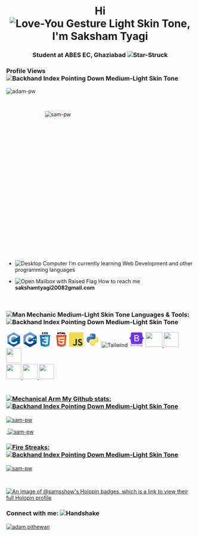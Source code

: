 <h1 align="center">Hi <img src="https://raw.githubusercontent.com/Tarikul-Islam-Anik/Animated-Fluent-Emojis/master/Emojis/Hand%20gestures/Love-You%20Gesture%20Light%20Skin%20Tone.png" alt="Love-You Gesture Light Skin Tone" width="25" height="25" />, I'm Saksham Tyagi</h1>
<h3 align="center">Student at ABES EC, Ghaziabad <img src="https://raw.githubusercontent.com/Tarikul-Islam-Anik/Animated-Fluent-Emojis/master/Emojis/Smilies/Star-Struck.png" alt="Star-Struck" width="25" height="25" /></h3>

<p align="right"> <h3>Profile Views <img src="https://raw.githubusercontent.com/Tarikul-Islam-Anik/Animated-Fluent-Emojis/master/Emojis/Hand%20gestures/Backhand%20Index%20Pointing%20Down%20Medium-Light%20Skin%20Tone.png" alt="Backhand Index Pointing Down Medium-Light Skin Tone" width="25" height="25" /></h3> <img src="https://komarev.com/ghpvc/?username=SamsShow&label=Profile%20views&color=0e75b6&style=flat"
    alt="adam-pw" /> 
  </p>

<br>

<p><img align="right" src="https://github.com/Adam-pw/Adam-pw/blob/main/animation_500_kxa883sd.gif" alt="sam-pw" width="400" height="400"/></p>


- <img src="https://raw.githubusercontent.com/Tarikul-Islam-Anik/Animated-Fluent-Emojis/master/Emojis/Objects/Desktop%20Computer.png" alt="Desktop Computer" width="25" height="25" /> I’m currently learning Web Development and other programming languages

- <img src="https://raw.githubusercontent.com/Tarikul-Islam-Anik/Animated-Fluent-Emojis/master/Emojis/Objects/Open%20Mailbox%20with%20Raised%20Flag.png" alt="Open Mailbox with Raised Flag" width="25" height="25" /> How to reach me **sakshamtyagi20082gmail.com**


<br>

<h3 align="left"><img src="https://raw.githubusercontent.com/Tarikul-Islam-Anik/Animated-Fluent-Emojis/master/Emojis/People%20with%20professions/Man%20Mechanic%20Medium-Light%20Skin%20Tone.png" alt="Man Mechanic Medium-Light Skin Tone" width="25" height="25" /> Languages & Tools: <img src="https://raw.githubusercontent.com/Tarikul-Islam-Anik/Animated-Fluent-Emojis/master/Emojis/Hand%20gestures/Backhand%20Index%20Pointing%20Down%20Medium-Light%20Skin%20Tone.png" alt="Backhand Index Pointing Down Medium-Light Skin Tone" width="25" height="25" /></h3>
<p align="left">
    <img src="https://raw.githubusercontent.com/devicons/devicon/master/icons/c/c-original.svg"
      alt="c" width="40" height="40" />
    <img src="https://raw.githubusercontent.com/devicons/devicon/master/icons/cplusplus/cplusplus-original.svg"
      alt="cplusplus" width="40" height="40" /><img
      src="https://raw.githubusercontent.com/devicons/devicon/master/icons/css3/css3-original-wordmark.svg" alt="css3"
      width="40" height="40" /> <img
      src="https://raw.githubusercontent.com/devicons/devicon/master/icons/html5/html5-original-wordmark.svg"
      alt="html5" width="40" height="40" /><img
      src="https://raw.githubusercontent.com/devicons/devicon/master/icons/javascript/javascript-original.svg"
      alt="javascript" width="40" height="40" /> 
<img
      src="https://raw.githubusercontent.com/devicons/devicon/master/icons/python/python-original.svg" alt="python"
      width="40" height="40" />
      <img src="https://upload.wikimedia.org/wikipedia/commons/d/d5/Tailwind_CSS_Logo.svg" alt="Tailwind"
       width="40" height="40" />
    <img src="https://raw.githubusercontent.com/devicons/devicon/master/icons/bootstrap/bootstrap-plain-wordmark.svg"
      alt="bootstrap" width="40" height="40" /> </a> <a href="sakshamtyagi.me" target="_blank"
    rel="noreferrer"> 
    <img src = "https://cdn.freebiesupply.com/logos/large/2x/react-logo-png-transparent.png" width="45" height="40" /> </a> <a href="sakshmtyagi.me" target="_blank"
    rel="noreferrer"> 
        <img src = "https://cdn.icon-icons.com/icons2/2415/PNG/512/typescript_plain_logo_icon_146316.png" width="40" height="40" /> </a> <a href="sakshmtyagi.me" target="_blank"
    rel="noreferrer">
    <img src = "https://icon-icons.com/downloadimage.php?id=130156&root=2107/PNG/512/&file=file_type_solidity_icon_130156.png" width="40" height="40" /> </a> <a href="sakshmtyagi.me" target="_blank"
    rel="noreferrer">
<br>
    <img src = "https://www.saashub.com/images/app/service_logos/177/5calsa790aop/large.png?1677920086" width="40" height="40" /> </a> <a href="sakshmtyagi.me" target="_blank"
    rel="noreferrer">
    <img src = "https://creazilla-store.fra1.digitaloceanspaces.com/icons/3220443/framer-icon-md.png" width="40" height="40" /> </a> <a href="sakshmtyagi.me" target="_blank"
    rel="noreferrer">
    <img src = "https://images.crunchbase.com/image/upload/c_pad,h_256,w_256,f_auto,q_auto:eco,dpr_1/psb6xekln4g9kklmnebo" width="40" height="40" /> </a> <a href="sakshmtyagi.me" target="_blank"
    rel="noreferrer">
    

<br>
<br>

<h3><img src="https://raw.githubusercontent.com/Tarikul-Islam-Anik/Animated-Fluent-Emojis/master/Emojis/Hand%20gestures/Mechanical%20Arm.png" alt="Mechanical Arm" width="25" height="25" /> My Github stats: <img src="https://raw.githubusercontent.com/Tarikul-Islam-Anik/Animated-Fluent-Emojis/master/Emojis/Hand%20gestures/Backhand%20Index%20Pointing%20Down%20Medium-Light%20Skin%20Tone.png" alt="Backhand Index Pointing Down Medium-Light Skin Tone" width="25" height="25" /> </h3>
<p><img align="center"
    src="https://github-readme-stats-sigma-five.vercel.app/api/top-langs?username=SamsShow&show_icons=true&locale=en&bg_color=0d1117&text_color=ffffff&layout=compact"
    alt="sam-pw" 
    bg_color=#808080/></p>

<p>&nbsp;<img align="center" src="https://github-readme-stats-sigma-five.vercel.app/api?username=SamsShow&show_icons=true&locale=en&bg_color=0d1117&text_color=ffffff&repo=convoychat"
    alt="sam-pw" /></p>

<h3><img src="https://raw.githubusercontent.com/Tarikul-Islam-Anik/Animated-Fluent-Emojis/master/Emojis/Travel%20and%20places/Fire.png" alt="Fire" width="25" height="25" /> Streaks: <img src="https://raw.githubusercontent.com/Tarikul-Islam-Anik/Animated-Fluent-Emojis/master/Emojis/Hand%20gestures/Backhand%20Index%20Pointing%20Down%20Medium-Light%20Skin%20Tone.png" alt="Backhand Index Pointing Down Medium-Light Skin Tone" width="25" height="25" /> </h3>

<p><img align="center" src="https://github-readme-streak-stats.herokuapp.com/?user=SamsShow&theme=dark&background=0d1117&date_format=M%20j%5B%2C%20Y%5D" alt="sam-pw" /></p>
<br>

[![An image of @samsshow's Holopin badges, which is a link to view their full Holopin profile](https://holopin.me/samsshow)](https://holopin.io/@samsshow)

<h3 align="left">Connect with me: <img src="https://raw.githubusercontent.com/Tarikul-Islam-Anik/Animated-Fluent-Emojis/master/Emojis/Hand%20gestures/Handshake.png" alt="Handshake" width="25" height="25" /></h3>
<p align="left">
  <a href="https://www.linkedin.com/in/sakshamtyagi28/" target="blank"><img align="center"
      src="https://raw.githubusercontent.com/rahuldkjain/github-profile-readme-generator/master/src/images/icons/Social/linked-in-alt.svg"
      alt="adam pithewan" height="30" width="40" /></a>

</p>
